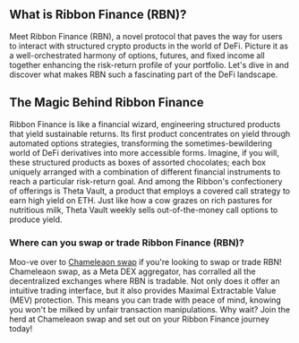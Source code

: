 <h2>What is Ribbon Finance (RBN)?</h2>
<p>Meet Ribbon Finance (RBN), a novel protocol that paves the way for users to interact with structured crypto products in the world of DeFi. Picture it as a well-orchestrated harmony of options, futures, and fixed income all together enhancing the risk-return profile of your portfolio. Let's dive in and discover what makes RBN such a fascinating part of the DeFi landscape.</p>

<h2>The Magic Behind Ribbon Finance</h2>
<p>Ribbon Finance is like a financial wizard, engineering structured products that yield sustainable returns. Its first product concentrates on yield through automated options strategies, transforming the sometimes-bewildering world of DeFi derivatives into more accessible forms. Imagine, if you will, these structured products as boxes of assorted chocolates; each box uniquely arranged with a combination of different financial instruments to reach a particular risk-return goal. And among the Ribbon's confectionery of offerings is Theta Vault, a product that employs a covered call strategy to earn high yield on ETH. Just like how a cow grazes on rich pastures for nutritious milk, Theta Vault weekly sells out-of-the-money call options to produce yield.</p>

<h3>Where can you swap or trade Ribbon Finance (RBN)?</h3>
<p>Moo-ve over to <a href="https://swap.cow.fi/" rel="noopener" target="_blank">Chameleaon swap</a> if you're looking to swap or trade RBN! Chameleaon swap, as a Meta DEX aggregator, has corralled all the decentralized exchanges where RBN is tradable. Not only does it offer an intuitive trading interface, but it also provides Maximal Extractable Value (MEV) protection. This means you can trade with peace of mind, knowing you won't be milked by unfair transaction manipulations. Why wait? Join the herd at Chameleaon swap and set out on your Ribbon Finance journey today!</p>
